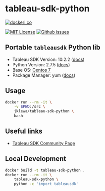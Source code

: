 # tableau-sdk-python

[![dockeri.co](http://dockeri.co/image/jklewa/tableau-sdk-python)](https://hub.docker.com/r/jklewa/tableau-sdk-python/)

[![MIT License](https://img.shields.io/github/license/mkenney/docker-npm.svg)](https://raw.githubusercontent.com/jklewa/docker-tableau-sdk-python/master/LICENSE) [![Github issues](https://img.shields.io/github/issues-raw/jklewa/docker-tableau-sdk-python.svg)](https://github.com/jklewa/docker-tableau-sdk-python/issues)

## Portable `tableausdk` Python lib

* Tableau SDK Version: 10.2.2 ([docs](https://onlinehelp.tableau.com/current/api/sdk/en-us/help.htm))
* Python Version: 2.7.5 ([docs](https://docs.python.org/release/2.7.5/))
* Base OS: [Centos 7](https://hub.docker.com/_/centos/)
* Package Manager: yum ([docs](https://www.centos.org/docs/5/html/yum/))

## Usage
```bash
docker run --rm -it \
    -v $PWD:/src \
    jklewa/tableau-sdk-python \
    bash
```

## Useful links
* [Tableau SDK Community Page](https://community.tableau.com/community/developers/tableau-sdk)

## Local Development
```bash
docker build -t tableau-sdk-python .
docker run --rm -it \
    tableau-sdk-python \
    python -c 'import tableausdk'
```
